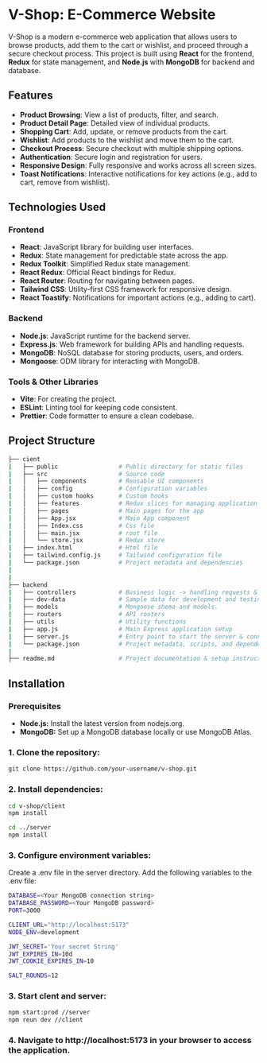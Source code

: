 # V-Shop: E-Commerce Website

V-Shop is a modern e-commerce web application that allows users to browse products, add them to the cart or wishlist, and proceed through a secure checkout process. This project is built using **React** for the frontend, **Redux** for state management, and **Node.js** with **MongoDB** for backend and database.

## Features

- **Product Browsing**: View a list of products, filter, and search.
- **Product Detail Page**: Detailed view of individual products.
- **Shopping Cart**: Add, update, or remove products from the cart.
- **Wishlist**: Add products to the wishlist and move them to the cart.
- **Checkout Process**: Secure checkout with multiple shipping options.
- **Authentication**: Secure login and registration for users.
- **Responsive Design**: Fully responsive and works across all screen sizes.
- **Toast Notifications**: Interactive notifications for key actions (e.g., add to cart, remove from wishlist).

## Technologies Used

### Frontend

- **React**: JavaScript library for building user interfaces.
- **Redux**: State management for predictable state across the app.
- **Redux Toolkit**: Simplified Redux state management.
- **React Redux**: Official React bindings for Redux.
- **React Router**: Routing for navigating between pages.
- **Tailwind CSS**: Utility-first CSS framework for responsive design.
- **React Toastify**: Notifications for important actions (e.g., adding to cart).

### Backend

- **Node.js**: JavaScript runtime for the backend server.
- **Express.js**: Web framework for building APIs and handling requests.
- **MongoDB**: NoSQL database for storing products, users, and orders.
- **Mongoose**: ODM library for interacting with MongoDB.

### Tools & Other Libraries

- **Vite**: For creating the project.
- **ESLint**: Linting tool for keeping code consistent.
- **Prettier**: Code formatter to ensure a clean codebase.

## Project Structure

```bash
├── cient
|   ├── public                 # Public directory for static files
|   ├── src                    # Source code
|   │   ├── components         # Reusable UI components
|   │   ├── config             # Configuration variables
|   │   ├── custom hooks       # Custom hooks
|   │   ├── features           # Redux slices for managing application state
|   │   ├── pages              # Main pages for the app
|   │   ├── App.jsx            # Main App component
|   │   ├── Index.css          # Css file
|   │   ├── main.jsx           # root file
|   │   └── store.jsx          # Redux store
|   ├── index.html             # Html file
|   ├── tailwind.config.js     # Tailwind configuration file
|   └── package.json           # Project metadata and dependencies
|
|
├── backend
|   ├── controllers            # Business logic -> handling requests & responses.
|   ├── dev-data               # Sample data for development and testing.
|   ├── models                 # Mongoose shema and models.
|   ├── routers                # API routers
|   ├── utils                  # Utility functions
|   ├── app.js                 # Main Express application setup
|   ├── server.js              # Entry point to start the server & connect to DB.
|   └── package.json           # Project metadata, scripts, and dependencies.
|
├── readme.md                  # Project documentation & setup instructions
```

## Installation

### Prerequisites

- **Node.js:** Install the latest version from nodejs.org.
- **MongoDB:** Set up a MongoDB database locally or use MongoDB Atlas.

### 1. Clone the repository:

```bash
git clone https://github.com/your-username/v-shop.git
```

### 2. Install dependencies:

```bash
cd v-shop/client
npm install

cd ../server
npm install
```

### 3. Configure environment variables:

Create a .env file in the server directory.
Add the following variables to the .env file:

```bash
DATABASE=<Your MongoDB connection string>
DATABASE_PASSWORD=<Your MongoDB password>
PORT=3000

CLIENT_URL="http://localhost:5173"
NODE_ENV=development

JWT_SECRET='Your secret String'
JWT_EXPIRES_IN=10d
JWT_COOKIE_EXPIRES_IN=10

SALT_ROUNDS=12
```

### 3. Start clent and server:

```bash
npm start:prod //server
npm reun dev //client
```

### 4. Navigate to http://localhost:5173 in your browser to access the application.
